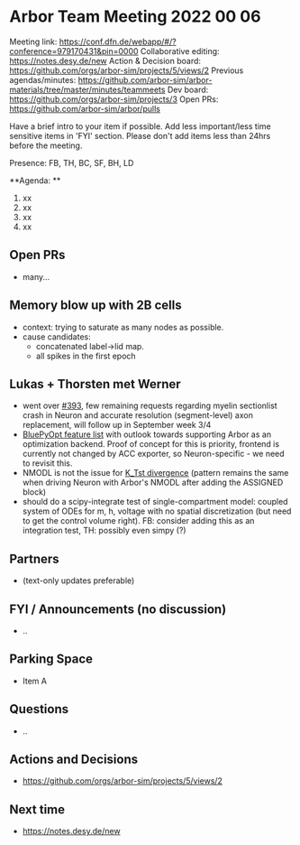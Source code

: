 # Arbor Team Meeting 2022 00 06

Meeting link: https://conf.dfn.de/webapp/#/?conference=979170431&pin=0000
Collaborative editing: https://notes.desy.de/new
Action & Decision board: https://github.com/orgs/arbor-sim/projects/5/views/2
Previous agendas/minutes: https://github.com/arbor-sim/arbor-materials/tree/master/minutes/teammeets
Dev board: https://github.com/orgs/arbor-sim/projects/3
Open PRs: https://github.com/arbor-sim/arbor/pulls

Have a brief intro to your item if possible.
Add less important/less time sensitive items in 'FYI' section.
Please don't add items less than 24hrs before the meeting.

Presence: FB, TH, BC, SF, BH, LD

**Agenda: **
1. xx
2. xx
3. xx
4. xx

## Open PRs

- many...

## Memory blow up with 2B cells

- context: trying to saturate as many nodes as possible.
- cause candidates:
    - concatenated label->lid map.
    - all spikes in the first epoch


## Lukas + Thorsten met Werner

 - went over [#393](https://github.com/BlueBrain/BluePyOpt/pull/393), few remaining requests regarding myelin sectionlist crash in Neuron and accurate resolution (segment-level) axon replacement, will follow up in September week 3/4
 - [BluePyOpt feature list](https://docs.google.com/spreadsheets/d/1rmQgjWrSFpX585iJUxMA-EwYMQx1azCT3P2xyGpuw4I/edit?usp=sharing)  with outlook towards supporting Arbor as an optimization backend. Proof of concept for this is priority, frontend is currently not changed by ACC exporter, so Neuron-specific - we need to revisit this.
 - NMODL is not the issue for [K_Tst divergence](https://github.com/lukasgd/BluePyOpt-utils/blob/master/validation/all-regions/l5pc_soma_arbor_axonal_K_Pst.ipynb) (pattern remains the same when driving Neuron with Arbor's NMODL after adding the ASSIGNED block)
 - should do a scipy-integrate test of single-compartment model: coupled system of ODEs for m, h, voltage with no spatial discretization (but need to get the control volume right). FB: consider adding this as an integration test, TH: possibly even simpy (?)

## Partners

- (text-only updates preferable)

## FYI / Announcements (no discussion)

- ..

## Parking Space

- Item A

## Questions

- ..

## Actions and Decisions

- https://github.com/orgs/arbor-sim/projects/5/views/2

## Next time

- https://notes.desy.de/new
 
